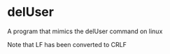 # delUser
A program that mimics the delUser command on linux

Note that LF has been converted to CRLF
